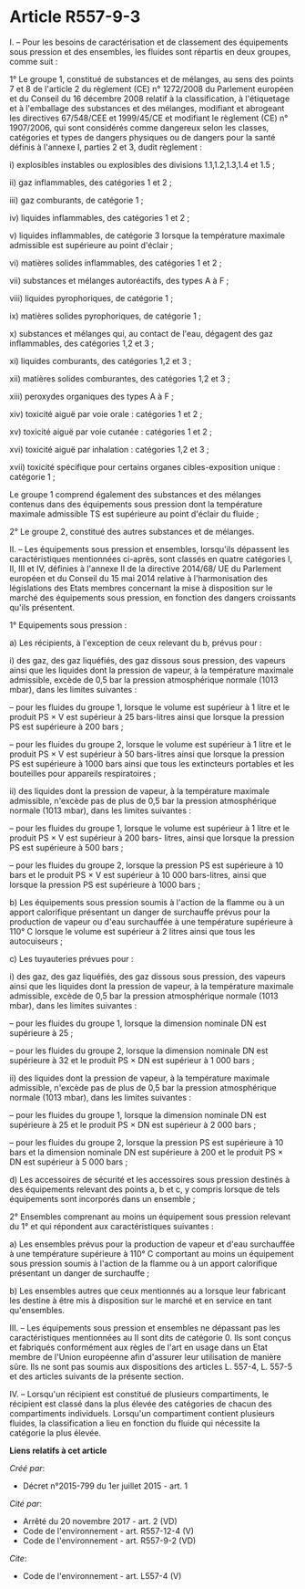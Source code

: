 # Article R557-9-3

I. – Pour les besoins de caractérisation et de classement des équipements sous pression et des ensembles, les fluides sont
répartis en deux groupes, comme suit :

1° Le groupe 1, constitué de substances et de mélanges, au sens des points 7 et 8 de l'article 2 du règlement (CE) n°
1272/2008 du Parlement européen et du Conseil du 16 décembre 2008 relatif à la classification, à l'étiquetage et à
l'emballage des substances et des mélanges, modifiant et abrogeant les directives 67/548/CEE et 1999/45/CE et modifiant le
règlement (CE) n° 1907/2006, qui sont considérés comme dangereux selon les classes, catégories et types de dangers physiques
ou de dangers pour la santé définis à l'annexe I, parties 2 et 3, dudit règlement :

i) explosibles instables ou explosibles des divisions 1.1,1.2,1.3,1.4 et 1.5 ;

ii) gaz inflammables, des catégories 1 et 2 ;

iii) gaz comburants, de catégorie 1 ;

iv) liquides inflammables, des catégories 1 et 2 ;

v) liquides inflammables, de catégorie 3 lorsque la température maximale admissible est supérieure au point d'éclair ;

vi) matières solides inflammables, des catégories 1 et 2 ;

vii) substances et mélanges autoréactifs, des types A à F ;

viii) liquides pyrophoriques, de catégorie 1 ;

ix) matières solides pyrophoriques, de catégorie 1 ;

x) substances et mélanges qui, au contact de l'eau, dégagent des gaz inflammables, des catégories 1,2 et 3 ;

xi) liquides comburants, des catégories 1,2 et 3 ;

xii) matières solides comburantes, des catégories 1,2 et 3 ;

xiii) peroxydes organiques des types A à F ;

xiv) toxicité aiguë par voie orale : catégories 1 et 2 ;

xv) toxicité aiguë par voie cutanée : catégories 1 et 2 ;

xvi) toxicité aiguë par inhalation : catégories 1,2 et 3 ;

xvii) toxicité spécifique pour certains organes cibles-exposition unique : catégorie 1 ;

Le groupe 1 comprend également des substances et des mélanges contenus dans des équipements sous pression dont la température
maximale admissible TS est supérieure au point d'éclair du fluide ;

2° Le groupe 2, constitué des autres substances et de mélanges.

II. – Les équipements sous pression et ensembles, lorsqu'ils dépassent les caractéristiques mentionnées ci-après, sont
classés en quatre catégories I, II, III et IV, définies à l'annexe II de la directive 2014/68/ UE du Parlement européen et du
Conseil du 15 mai 2014 relative à l'harmonisation des législations des Etats membres concernant la mise à disposition sur le
marché des équipements sous pression, en fonction des dangers croissants qu'ils présentent.

1° Equipements sous pression :

a) Les récipients, à l'exception de ceux relevant du b, prévus pour :

i) des gaz, des gaz liquéfiés, des gaz dissous sous pression, des vapeurs ainsi que les liquides dont la pression de vapeur,
à la température maximale admissible, excède de 0,5 bar la pression atmosphérique normale (1013 mbar), dans les limites
suivantes :

– pour les fluides du groupe 1, lorsque le volume est supérieur à 1 litre et le produit PS × V est supérieur à 25 bars-litres
ainsi que lorsque la pression PS est supérieure à 200 bars ;

– pour les fluides du groupe 2, lorsque le volume est supérieur à 1 litre et le produit PS × V est supérieur à 50 bars-litres
ainsi que lorsque la pression PS est supérieure à 1000 bars ainsi que tous les extincteurs portables et les bouteilles pour
appareils respiratoires ;

ii) des liquides dont la pression de vapeur, à la température maximale admissible, n'excède pas de plus de 0,5 bar la
pression atmosphérique normale (1013 mbar), dans les limites suivantes :

– pour les fluides du groupe 1, lorsque le volume est supérieur à 1 litre et le produit PS × V est supérieur à 200 bars-
litres, ainsi que lorsque la pression PS est supérieure à 500 bars ;

– pour les fluides du groupe 2, lorsque la pression PS est supérieure à 10 bars et le produit PS × V est supérieur à 10 000
bars-litres, ainsi que lorsque la pression PS est supérieure à 1000 bars ;

b) Les équipements sous pression soumis à l'action de la flamme ou à un apport calorifique présentant un danger de surchauffe
prévus pour la production de vapeur ou d'eau surchauffée à une température supérieure à 110° C lorsque le volume est
supérieur à 2 litres ainsi que tous les autocuiseurs ;

c) Les tuyauteries prévues pour :

i) des gaz, des gaz liquéfiés, des gaz dissous sous pression, des vapeurs ainsi que les liquides dont la pression de vapeur,
à la température maximale admissible, excède de 0,5 bar la pression atmosphérique normale (1013 mbar), dans les limites
suivantes :

– pour les fluides du groupe 1, lorsque la dimension nominale DN est supérieure à 25 ;

– pour les fluides du groupe 2, lorsque la dimension nominale DN est supérieure à 32 et le produit PS × DN est supérieur à 1
000 bars ;

ii) des liquides dont la pression de vapeur, à la température maximale admissible, n'excède pas de plus de 0,5 bar la
pression atmosphérique normale (1013 mbar), dans les limites suivantes :

– pour les fluides du groupe 1, lorsque la dimension nominale DN est supérieure à 25 et le produit PS × DN est supérieur à 2
000 bars ;

– pour les fluides du groupe 2, lorsque la pression PS est supérieure à 10 bars et la dimension nominale DN est supérieure à
200 et le produit PS × DN est supérieur à 5 000 bars ;

d) Les accessoires de sécurité et les accessoires sous pression destinés à des équipements relevant des points a, b et c, y
compris lorsque de tels équipements sont incorporés dans un ensemble ;

2° Ensembles comprenant au moins un équipement sous pression relevant du 1° et qui répondent aux caractéristiques suivantes :

a) Les ensembles prévus pour la production de vapeur et d'eau surchauffée à une température supérieure à 110° C comportant au
moins un équipement sous pression soumis à l'action de la flamme ou à un apport calorifique présentant un danger de
surchauffe ;

b) Les ensembles autres que ceux mentionnés au a lorsque leur fabricant les destine à être mis à disposition sur le marché et
en service en tant qu'ensembles.

III. – Les équipements sous pression et ensembles ne dépassant pas les caractéristiques mentionnées au II sont dits de
catégorie 0. Ils sont conçus et fabriqués conformément aux règles de l'art en usage dans un Etat membre de l'Union européenne
afin d'assurer leur utilisation de manière sûre. Ils ne sont pas soumis aux dispositions des articles L. 557-4, L. 557-5 et
des articles suivants de la présente section.

IV. – Lorsqu'un récipient est constitué de plusieurs compartiments, le récipient est classé dans la plus élevée des
catégories de chacun des compartiments individuels. Lorsqu'un compartiment contient plusieurs fluides, la classification a
lieu en fonction du fluide qui nécessite la catégorie la plus élevée.

**Liens relatifs à cet article**

_Créé par_:

  - Décret n°2015-799 du 1er juillet 2015 - art. 1

_Cité par_:

  - Arrêté du 20 novembre 2017 - art. 2 (VD)
  - Code de l'environnement - art. R557-12-4 (V)
  - Code de l'environnement - art. R557-9-2 (VD)

_Cite_:

  - Code de l'environnement - art. L557-4 (V)
